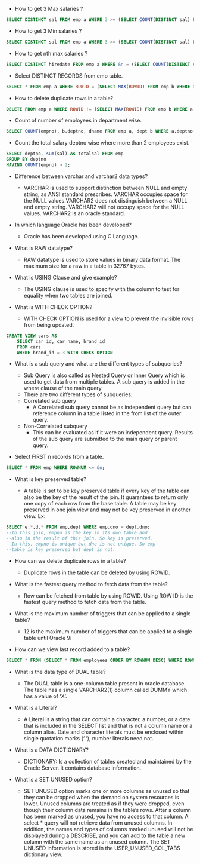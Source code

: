 - How to get 3 Max salaries ?

```sql
SELECT DISTINCT sal FROM emp a WHERE 3 >= (SELECT COUNT(DISTINCT sal) FROM emp b WHERE a.sal <= b.sal) ORDER BY a.sal DESC;
```

- How to get 3 Min salaries ?

```sql
SELECT DISTINCT sal FROM emp a WHERE 3 >= (SELECT COUNT(DISTINCT sal) FROM emp b WHERE a.sal >= b.sal);
```

- How to get nth max salaries ?

```sql
SELECT DISTINCT hiredate FROM emp a WHERE &n = (SELECT COUNT(DISTINCT sal) FROM emp b WHERE a.sal >= b.sal);
```

- Select DISTINCT RECORDS from emp table.

```sql
SELECT * FROM emp a WHERE ROWID = (SELECT MAX(ROWID) FROM emp b WHERE a.empno=b.empno);
```

- How to delete duplicate rows in a table?

```sql
DELETE FROM emp a WHERE ROWID != (SELECT MAX(ROWID) FROM emp b WHERE a.empno=b.empno);
```

- Count of number of employees in department wise.

```sql
SELECT COUNT(empno), b.deptno, dname FROM emp a, dept b WHERE a.deptno(+)=b.deptno GROUP BY b.deptno,dname;
```

- Count the total salary deptno wise where more than 2 employees exist.

```sql
SELECT deptno, sum(sal) As totalsal FROM emp
GROUP BY deptno
HAVING COUNT(empno) > 2;
```

- Difference between varchar and varchar2 data types?

  - VARCHAR is used to support distinction between NULL and empty string, as ANSI standard prescribes. VARCHAR occupies space for the NULL values.VARCHAR2 does not distinguish between a NULL and empty string. VARCHAR2 will not occupy space for the NULL values. VARCHAR2 is an oracle standard.

- In which language Oracle has been developed?

  - Oracle has been developed using C Language.

- What is RAW datatype?

  - RAW datatype is used to store values in binary data format. The maximum size for a raw in a table in 32767 bytes.

- What is USING Clause and give example?

  - The USING clause is used to specify with the column to test for equality when two tables are joined.

- What is WITH CHECK OPTION?
  - WITH CHECK OPTION is used for a view to prevent the invisible rows from being updated.

```sql
CREATE VIEW cars AS
    SELECT car_id, car_name, brand_id
    FROM cars
    WHERE brand_id = 3 WITH CHECK OPTION
```

- What is a sub query and what are the different types of subqueries?

  - Sub Query is also called as Nested Query or Inner Query which is used to get data from multiple tables. A sub query is added in the where clause of the main query.
  - There are two different types of subqueries:
  - Correlated sub query
    - A Correlated sub query cannot be as independent query but can reference column in a table listed in the from list of the outer query.
  - Non-Correlated subquery
    - This can be evaluated as if it were an independent query. Results of the sub query are submitted to the main query or parent query.

- Select FIRST n records from a table.

```sql
SELECT * FROM emp WHERE ROWNUM <= &n;
```

- What is key preserved table?

  - A table is set to be key preserved table if every key of the table can also be the key of the result of the join. It guarantees to return only one copy of each row from the base table. A table may be key preserved in one join view and may not be key preserved in another view.
    Ex:

```sql
SELECT e.*,d.* FROM emp,dept WHERE emp.dno = dept.dno;
--In this join, empno is the key in its own table and
--also in the result of this join. So key is preserved.
--In this, empno is unique but dno is not unique. So emp
--table is key preserved but dept is not.
```

- How can we delete duplicate rows in a table?

  - Duplicate rows in the table can be deleted by using ROWID.

- What is the fastest query method to fetch data from the table?

  - Row can be fetched from table by using ROWID. Using ROW ID is the fastest query method to fetch data from the table.

- What is the maximum number of triggers that can be applied to a single table?

  - 12 is the maximum number of triggers that can be applied to a single table until Oracle 9i

- How can we view last record added to a table?

```sql
SELECT * FROM (SELECT * FROM employees ORDER BY ROWNUM DESC) WHERE ROWNUM<2;
```

- What is the data type of DUAL table?

  - The DUAL table is a one-column table present in oracle database. The table has a single VARCHAR2(1) column called DUMMY which has a value of ‘X’.

- What is a Literal?

  - A Literal is a string that can contain a character, a number, or a date that is included in the SELECT list and that is not a column name or a column alias. Date and character literals must be enclosed within single quotation marks (‘ ‘), number literals need not.

- What is a DATA DICTIONARY?

  - DICTIONARY: Is a collection of tables created and maintained by the Oracle Server. It contains database information.

- What is a SET UNUSED option?

  - SET UNUSED option marks one or more columns as unused so that they can be dropped when the demand on system resources is lower. Unused columns are treated as if they were dropped, even though their column data remains in the table’s rows. After a column has been marked as unused, you have no access to that column. A select \* query will not retrieve data from unused columns. In addition, the names and types of columns marked unused will not be displayed during a DESCRIBE, and you can add to the table a new column with the same name as an unused column. The SET UNUSED information is stored in the USER_UNUSED_COL_TABS dictionary view.
